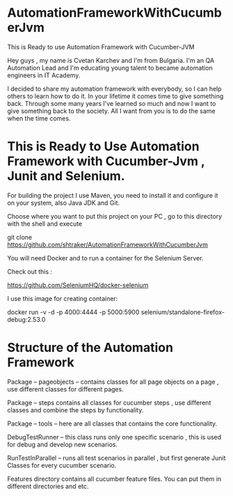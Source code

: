 # AutomationFrameworkWithCucumberJvm
This is Ready to use Automation Framework with Cucumber-JVM

Hey guys , my name is Cvetan Karchev and I'm from Bulgaria. I'm an QA Automation Lead and I'm educating young talent to became automation engineers in IT Academy. 

I decided to share my automation framework with everybody, so I can help others to learn how to do it. In your lifetime it comes time to give something back. Through some many years I've learned so much and now I want to give something back to the society. All I want from you is to do the same when the time comes. 

# This is Ready to Use Automation Framework with Cucumber-Jvm , Junit and Selenium.

For building the project I use Maven, you need to install it and configure it on your system, also Java JDK and Git.

Choose where you want to put this project on your PC , go to this directory with the shell and execute

git clone https://github.com/shtraker/AutomationFrameworkWithCucumberJvm

You will need Docker and to run a container for the Selenium Server. 

Check out this : 

https://github.com/SeleniumHQ/docker-selenium

I use this image for creating container: 

docker run -v -d -p 4000:4444 -p 5000:5900 selenium/standalone-firefox-debug:2.53.0 


# Structure of the Automation Framework 

Package – pageobjects – contains classes for all page objects on a page , use different classes for different pages.

Package – steps  contains all classes for cucumber steps , use different classes and combine the steps by functionality.

Package – tools – here are all classes that contains the core functionality. 

DebugTestRunner – this class runs only one specific scenario , this is used for debug and develop new scenarios.

RunTestInParallel – runs all test scenarios in parallel , but first generate Junit Classes for every cucumber scenario.

Features directory contains all cucumber feature files. You can put them in different directories and etc. 
